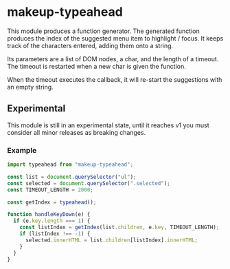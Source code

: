 # makeup-typeahead

This module produces a function generator. The generated function produces the index of the suggested menu item to highlight / focus. It keeps track of the characters entered, adding them onto a string.

Its parameters are a list of DOM nodes, a char, and the length of a timeout. The timeout is restarted when a new char is given the function.

When the timeout executes the callback, it will re-start the suggestions with an empty string.

## Experimental

This module is still in an experimental state, until it reaches v1 you must consider all minor releases as breaking changes.

### Example

```js
import typeahead from "makeup-typeahead";

const list = document.querySelector("ul");
const selected = document.querySelector(".selected");
const TIMEOUT_LENGTH = 2000;

const getIndex = typeahead();

function handleKeyDown(e) {
  if (e.key.length === 1) {
    const listIndex = getIndex(list.children, e.key, TIMEOUT_LENGTH);
    if (listIndex !== -1) {
      selected.innerHTML = list.children[listIndex].innerHTML;
    }
  }
}
```
